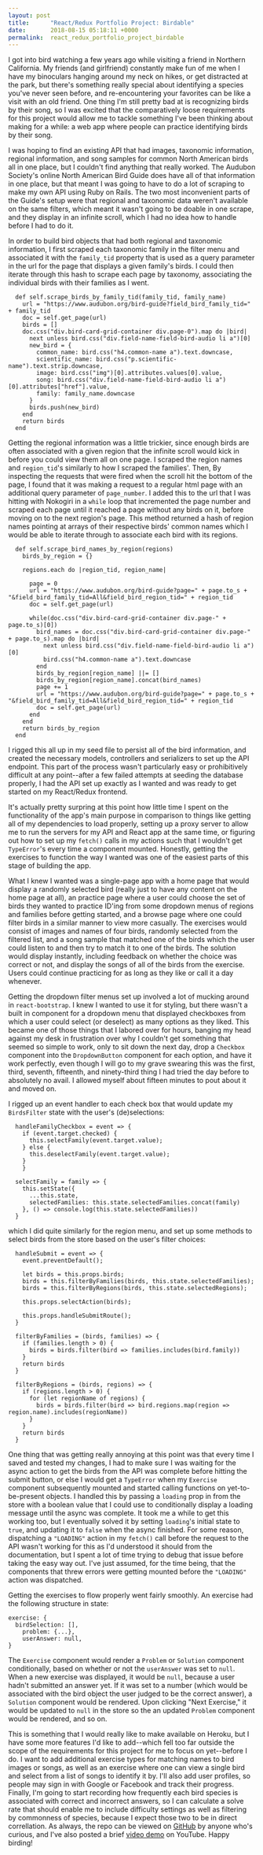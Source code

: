 ```yaml
---
layout: post
title:      "React/Redux Portfolio Project: Birdable"
date:       2018-08-15 05:18:11 +0000
permalink:  react_redux_portfolio_project_birdable
---
```



I got into bird watching a few years ago while visiting a friend in Northern California. My friends (and girlfriend) constantly make fun of me when I have my binoculars hanging around my neck on hikes, or get distracted at the park, but there's something really special about identifying a species you've never seen before, and re-encountering your favorites can be like a visit with an old friend. One thing I'm still pretty bad at is recognizing birds by their song, so I was excited that the comparatively loose requirements for this project would allow me to tackle something I've been thinking about making for a while: a web app where people can practice identifying birds by their song. 

I was hoping to find an existing API that had images, taxonomic information, regional information, and song samples for common North American birds all in one place, but I couldn't find anything that really worked. The Audubon Society's online North American Bird Guide does have all of that information in one place, but that meant I was going to have to do a lot of scraping to make my own API using Ruby on Rails. The two most inconvenient parts of the Guide's setup were that regional and taxonomic data weren't available on the same filters, which meant it wasn't going to be doable in one scrape, and they display in an infinite scroll, which I had no idea how to handle before I had to do it. 

In order to build bird objects that had both regional and taxonomic information, I first scraped each taxonomic family in the filter menu and associated it with the `family_tid` property that is used as a query parameter in the url for the page that displays a given family's birds. I could then iterate through this hash to scrape each page by taxonomy, associating the individual birds with their families as I went. 

```
  def self.scrape_birds_by_family_tid(family_tid, family_name)
    url = "https://www.audubon.org/bird-guide?field_bird_family_tid=" + family_tid
    doc = self.get_page(url)
    birds = []
    doc.css("div.bird-card-grid-container div.page-0").map do |bird|
      next unless bird.css("div.field-name-field-bird-audio li a")[0]
      new_bird = {
        common_name: bird.css("h4.common-name a").text.downcase,
        scientific_name: bird.css("p.scientific-name").text.strip.downcase,
        image: bird.css("img")[0].attributes.values[0].value,
        song: bird.css("div.field-name-field-bird-audio li a")[0].attributes["href"].value,
        family: family_name.downcase
      }
      birds.push(new_bird)
    end
    return birds
  end
```

Getting the regional information was a little trickier, since enough birds are often associated with a given region that the infinite scroll would kick in before you could view them all on one page. 
I scraped the region names and `region_tid`'s similarly to how I scraped the families'. Then, By inspecting the requests that were fired when the scroll hit the bottom of the page, I found that it was making a request to a regular html page with an additional query parameter of `page_number`. I added this to the url that I was hitting with Nokogiri in a `while` loop that incremented the page number and scraped each page until it reached a page without any birds on it, before moving on to the next region's page. This method returned a hash of region names pointing at arrays of their respective birds' common names which I would be able to iterate through to associate each bird with its regions. 

```
  def self.scrape_bird_names_by_region(regions)
    birds_by_region = {}
    
    regions.each do |region_tid, region_name|
      
      page = 0
      url = "https://www.audubon.org/bird-guide?page=" + page.to_s + "&field_bird_family_tid=All&field_bird_region_tid=" + region_tid
      doc = self.get_page(url)

      while(doc.css("div.bird-card-grid-container div.page-" + page.to_s)[0])
        bird_names = doc.css("div.bird-card-grid-container div.page-" + page.to_s).map do |bird|
          next unless bird.css("div.field-name-field-bird-audio li a")[0]
          bird.css("h4.common-name a").text.downcase
        end
        birds_by_region[region_name] ||= []
        birds_by_region[region_name].concat(bird_names)
        page += 1
        url = "https://www.audubon.org/bird-guide?page=" + page.to_s + "&field_bird_family_tid=All&field_bird_region_tid=" + region_tid
        doc = self.get_page(url)
      end
    end
    return birds_by_region
  end
```

I rigged this all up in my seed file to persist all of the bird information, and created the necessary models, controllers and serializers to set up the API endpoint. This part of the process wasn't particularly easy or prohibitively difficult at any point--after a few failed attempts at seeding the database properly, I had the API set up exactly as I wanted and was ready to get started on my React/Redux frontend.

It's actually pretty surpring at this point how little time I spent on the functionality of the app's main purpose in comparison to things like getting all of my dependencies to load properly, setting up a proxy server to allow me to run the servers for my API and React app at the same time, or figuring out how to set up my `fetch()` calls in my actions such that I wouldn't get `TypeError`'s every time a component mounted. Honestly, getting the exercises to function the way I wanted was one of the easiest parts of this stage of building the app. 

What I knew I wanted was a single-page app with a home page that would display a randomly selected bird (really just to have any content on the home page at all), an practice page where a user could choose the set of birds they wanted to practice ID'ing from some dropdown menus of regions and families before getting started, and a browse page where one could filter birds in a similar manner to view more casually. The exercises would consist of images and names of four birds, randomly selected from the filtered list, and a song sample that matched one of the birds which the user could listen to and then try to match it to one of the birds. The solution would display instantly, including feedback on whether the choice was correct or not, and display the songs of all of the birds from the exercise. Users could continue practicing for as long as they like or call it a day whenever. 

Getting the dropdown filter menus set up involved a lot of mucking around in `react-bootstrap`. I knew I wanted to use it for styling, but there wasn't a built in component for a dropdown menu that displayed checkboxes from which a user could select (or deselect) as many options as they liked. This became one of those things that I labored over for hours, banging my head against my desk in frustration over why I couldn't get something that seemed so simple to work, only to sit down the next day, drop a `Checkbox` component into the `DropdownButton` component for each option, and have it work perfectly, even though I will go to my grave swearing this was the first, third, seventh, fifteenth, and ninety-third thing I had tried the day before to absolutely no avail. I allowed myself about fifteen minutes to pout about it and moved on. 

I rigged up an event handler to each check box that would update my `BirdsFilter` state with the user's (de)selections:

```
  handleFamilyCheckbox = event => {
    if (event.target.checked) {
      this.selectFamily(event.target.value);
    } else {
      this.deselectFamily(event.target.value);
    }
	}
	
  selectFamily = family => {
    this.setState({
      ...this.state,
      selectedFamilies: this.state.selectedFamilies.concat(family)
    }, () => console.log(this.state.selectedFamilies))
  }
```

which I did quite similarly for the region menu, and set up some methods to select birds from the store based on the user's filter choices:

```
  handleSubmit = event => {
    event.preventDefault();

    let birds = this.props.birds;
    birds = this.filterByFamilies(birds, this.state.selectedFamilies);
    birds = this.filterByRegions(birds, this.state.selectedRegions);

    this.props.selectAction(birds);

    this.props.handleSubmitRoute();
  }
	
  filterByFamilies = (birds, families) => {
    if (families.length > 0) {
      birds = birds.filter(bird => families.includes(bird.family))
    }
    return birds
  }

  filterByRegions = (birds, regions) => {
    if (regions.length > 0) {
      for (let regionName of regions) {
        birds = birds.filter(bird => bird.regions.map(region => region.name).includes(regionName))
      }
    }
    return birds
  }
```

One thing that was getting really annoying at this point was that every time I saved and tested my changes, I had to make sure I was waiting for the async action to get the birds from the API was complete before hitting the submit button, or else I would get a `TypeError` when my `Exercise` component subsequently mounted and started calling functions on yet-to-be-present objects. I handled this by passing a `loading` prop in from the store with a boolean value that I could use to conditionally display a loading message until the async was complete. It took me a while to get this working too, but I eventually solved it by setting `loading`'s initial state to `true`, and updating it to `false` when the async finished. For some reason, dispatching a `"LOADING"` action in my `fetch()` call before the request to the API wasn't working for this as I'd understood it should from the documentation, but I spent a lot of time trying to debug that issue before taking the easy way out. I've just assumed, for the time being, that the components that threw errors were getting mounted before the `"LOADING"` action was dispatched. 

Getting the exercises to flow properly went fairly smoothly. An exercise had the following structure in state:

```
exercise: {
  birdSelection: [],
	problem: {...},
	userAnswer: null,
}
```

The `Exercise` component would render a `Problem` or `Solution` component conditionally, based on whether or not the `userAnswer` was set to `null`. When a new exercise was displayed, it would be `null`, because a user hadn't submitted an answer yet. If it was set to a number (which would be associated with the bird object the user judged to be the correct answer), a `Solution` component would be rendered. Upon clicking "Next Exercise," it would be updated to `null` in the store so the an updated `Problem` component would be rendered, and so on. 

This is something that I would really like to make available on Heroku, but I have some more features I'd like to add--which fell too far outside the scope of the requirements for this project for me to focus on yet--before I do. I want to add additional exercise types for matching names to bird images or songs, as well as an exercise where one can view a single bird and select from a list of songs to identify it by. I'll also add user profiles, so people may sign in with Google or Facebook and track their progress. Finally, I'm going to start recording how frequently each bird species is associated with correct and incorrect answers, so I can calculate a solve rate that should enable me to include difficulty settings as well as filtering by commonness of species, because I expect those two to be in direct correllation. As always, the repo can be viewed on [GitHub](http://github.com/tpetersen0308/birdable) by anyone who's curious, and I've also posted a brief [video demo](https://youtu.be/WWgPOrNw2ZQ) on YouTube. Happy birding!
